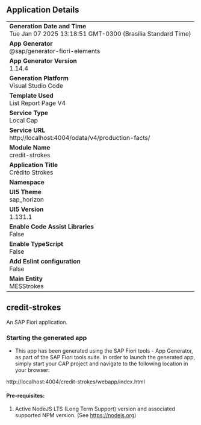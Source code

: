 ## Application Details
|               |
| ------------- |
|**Generation Date and Time**<br>Tue Jan 07 2025 13:18:51 GMT-0300 (Brasilia Standard Time)|
|**App Generator**<br>@sap/generator-fiori-elements|
|**App Generator Version**<br>1.14.4|
|**Generation Platform**<br>Visual Studio Code|
|**Template Used**<br>List Report Page V4|
|**Service Type**<br>Local Cap|
|**Service URL**<br>http://localhost:4004/odata/v4/production-facts/|
|**Module Name**<br>credit-strokes|
|**Application Title**<br>Crédito Strokes|
|**Namespace**<br>|
|**UI5 Theme**<br>sap_horizon|
|**UI5 Version**<br>1.131.1|
|**Enable Code Assist Libraries**<br>False|
|**Enable TypeScript**<br>False|
|**Add Eslint configuration**<br>False|
|**Main Entity**<br>MESStrokes|

## credit-strokes

An SAP Fiori application.

### Starting the generated app

-   This app has been generated using the SAP Fiori tools - App Generator, as part of the SAP Fiori tools suite.  In order to launch the generated app, simply start your CAP project and navigate to the following location in your browser:

http://localhost:4004/credit-strokes/webapp/index.html

#### Pre-requisites:

1. Active NodeJS LTS (Long Term Support) version and associated supported NPM version.  (See https://nodejs.org)


